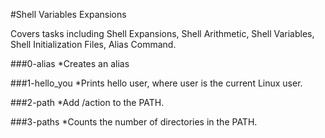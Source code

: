 #Shell Variables Expansions

Covers tasks including Shell Expansions, Shell Arithmetic, Shell Variables, Shell Initialization Files, Alias Command.

###0-alias
*Creates an alias

###1-hello_you
*Prints hello user, where user is the current Linux user.

###2-path
*Add /action to the PATH. 

###3-paths
*Counts the number of directories in the PATH.
